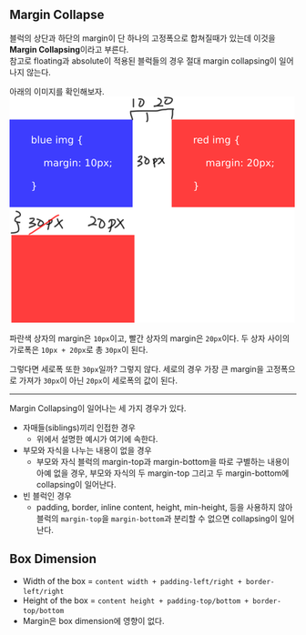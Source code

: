 ## Margin Collapse

블럭의 상단과 하단의 margin이 단 하나의 고정폭으로 합쳐질때가 있는데 이것을 **Margin Collapsing**이라고 부른다.  <br>
참고로 floating과 absolute이 적용된 블럭들의 경우 절대 margin collapsing이 일어나지 않는다. 

아래의 이미지를 확인해보자. <br>
![margin collapsing](../../img/2019/08/0.png)

파란색 상자의 margin은 `10px`이고, 빨간 상자의 margin은 `20px`이다.
두 상자 사이의 가로폭은 `10px + 20px`로 총 `30px`이 된다.

그렇다면 세로폭 또한 `30px`일까? 그렇지 않다.
세로의 경우 가장 큰 margin을 고정폭으로 가져가 `30px`이 아닌 `20px`이 세로폭의 값이 된다.

<hr>

Margin Collapsing이 일어나는 세 가지 경우가 있다.

- 자매들(siblings)끼리 인접한 경우
  * 위에서 설명한 예시가 여기에 속한다.
- 부모와 자식을 나누는 내용이 없을 경우
  * 부모와 자식 블럭의 margin-top과 margin-bottom을 따로 구별하는 내용이 아예 없을 경우, 부모와 자식의 두 margin-top 그리고 두 margin-bottom에 collapsing이 일어난다.
- 빈 블럭인 경우
  * padding, border, inline content, height, min-height, 등을 사용하지 않아 블럭의 `margin-top`을 `margin-bottom`과 분리할 수 없으면 collapsing이 일어난다.

## Box Dimension
  * Width of the box = `content width + padding-left/right + border-left/right`
  * Height of the box = `content height + padding-top/bottom + border-top/bottom`
  * Margin은 box dimension에 영향이 없다.
